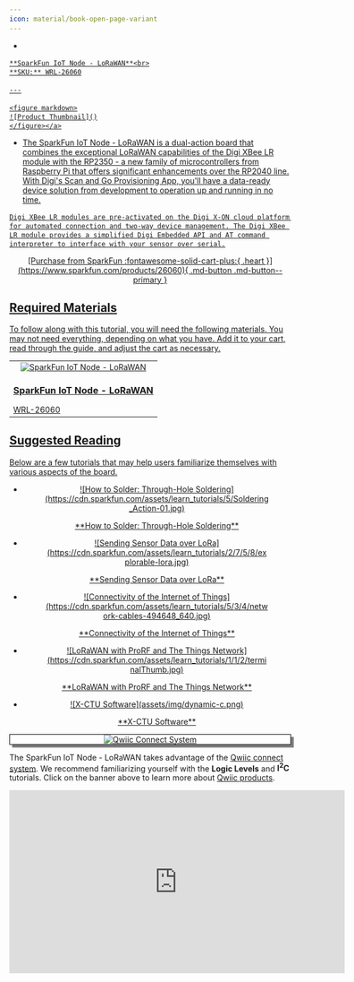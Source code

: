 ```yaml
---
icon: material/book-open-page-variant
---
```



<div class="grid cards desc" markdown>

-    <a href="https://www.sparkfun.com/products/26060">
    **SparkFun IoT Node - LoRaWAN**<br>
    **SKU:** WRL-26060

    ---

    <figure markdown>
    ![Product Thumbnail]()
    </figure></a>
    
-    The SparkFun IoT Node - LoRaWAN is a dual-action board that combines the exceptional LoRaWAN capabilities of the Digi XBee LR module with the RP2350 - a new family of microcontrollers from Raspberry Pi that offers significant enhancements over the RP2040 line. With Digi's Scan and Go Provisioning App, you'll have a data-ready device solution from development to operation up and running in no time.

    Digi XBee LR modules are pre-activated on the Digi X-ON cloud platform for automated connection and two-way device management. The Digi XBee LR module provides a simplified Digi Embedded API and AT command interpreter to interface with your sensor over serial.



<center>
[Purchase from SparkFun :fontawesome-solid-cart-plus:{ .heart }](https://www.sparkfun.com/products/26060){ .md-button .md-button--primary }
</center>

</div>

## Required Materials

To follow along with this tutorial, you will need the following materials. You may not need everything, depending on what you have. Add it to your cart, read through the guide, and adjust the cart as necessary.

<table style="border-style:none">
    <tr>
        <td>
            <a href="https://www.sparkfun.com/products/26060">
                <center><img src="" style="width:140px; height:140px; object-fit:contain;" alt="SparkFun IoT Node - LoRaWAN"></center>
                <h3 class="title">SparkFun IoT Node - LoRaWAN</h3>
            </a>
            WRL-26060
        </td>
    </tr>
</table>


## Suggested Reading

Below are a few tutorials that may help users familiarize themselves with various aspects of the board.

<div class="grid cards hide col-4" markdown align="center">

-   <a href="https://learn.sparkfun.com/tutorials/how-to-solder-through-hole-soldering">
    <figure markdown>
    ![How to Solder: Through-Hole Soldering](https://cdn.sparkfun.com/assets/learn_tutorials/5/Soldering_Action-01.jpg)
    </figure>
    </a>
    <a href="https://learn.sparkfun.com/tutorials/how-to-solder-through-hole-soldering">**How to Solder: Through-Hole Soldering**
    </a>

-   <a href="https://learn.sparkfun.com/tutorials/sending-sensor-data-over-lora">
    <figure markdown>
    ![Sending Sensor Data over LoRa](https://cdn.sparkfun.com/assets/learn_tutorials/2/7/5/8/explorable-lora.jpg)
    </figure>
    </a>
    <a href="https://learn.sparkfun.com/tutorials/sending-sensor-data-over-lora">**Sending Sensor Data over LoRa**
    </a>

-   <a href="https://learn.sparkfun.com/tutorials/534">
    <figure markdown>
    ![Connectivity of the Internet of Things](https://cdn.sparkfun.com/assets/learn_tutorials/5/3/4/network-cables-494648_640.jpg)
    </figure>
    </a>
    <a href="https://learn.sparkfun.com/tutorials/534">**Connectivity of the Internet of Things**
    </a>

-   <a href="https://learn.sparkfun.com/tutorials/lorawan-with-prorf-and-the-things-network">
    <figure markdown>
    ![LoRaWAN with ProRF and The Things Network](https://cdn.sparkfun.com/assets/learn_tutorials/1/1/2/terminalThumb.jpg)
    </figure>
    </a>
    <a href="https://learn.sparkfun.com/tutorials/lorawan-with-prorf-and-the-things-network">**LoRaWAN with ProRF and The Things Network**
    </a>
-   <a href="https://hub.digi.com/support/products/xctu/">
    <figure markdown>
    ![X-CTU Software](assets/img/dynamic-c.png)
    </figure>
    </a>
    <a href="https://hub.digi.com/support/products/xctu/">**X-CTU Software**
    </a>
</div>




<center>
<div align="center">
    <div style="top:5px;left:5px;background-color:Gray;position:relative">
        <div style="top:-5px;left:-5px;background-color:#ffffff;position:relative;border:1px solid black;">
            <a href="https://www.sparkfun.com/qwiic"><img src="https://cdn.sparkfun.com/assets/custom_pages/2/7/2/qwiic-logo.png" alt="Qwiic Connect System" title="Qwiic Connect System"></a>
        </div>
    </div>
</div>
</center>

The SparkFun IoT Node - LoRaWAN takes advantage of the [Qwiic connect system](https://www.sparkfun.com/qwiic). We recommend familiarizing yourself with the **Logic Levels** and **I<sup>2</sup>C** tutorials.  Click on the banner above to learn more about [Qwiic products](https://www.sparkfun.com/qwiic).

<center>
    <iframe width="600" height="327" src="https://www.youtube.com/embed/x0RDEHqFIF8" title="SparkFun's Qwiic Connect System" frameborder="0" allow="accelerometer; autoplay; clipboard-write; encrypted-media; gyroscope; picture-in-picture" allowfullscreen></iframe>
</center>
